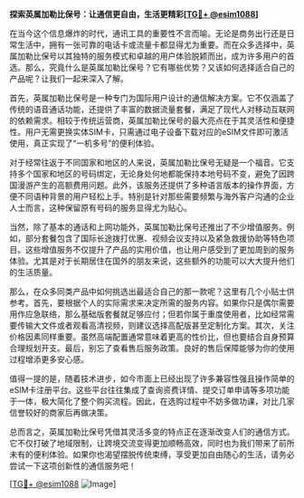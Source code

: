 **探索英属加勒比保号：让通信更自由，生活更精彩[[TG💪+ @esim1088](https://t.me/s/esim1088)]**

在当今这个信息爆炸的时代，通讯工具的重要性不言而喻。无论是商务出行还是日常生活中，拥有一张可靠的电话卡或流量卡都显得尤为重要。而在众多选择中，英属加勒比保号以其独特的服务模式和卓越的用户体验脱颖而出，成为许多用户的首选。那么，究竟什么是英属加勒比保号？它有哪些优势？又该如何选择适合自己的产品呢？让我们一起来深入了解。

首先，英属加勒比保号是一种专门为国际用户设计的通信解决方案。它不仅涵盖了传统的语音通话功能，还提供了丰富的数据流量套餐，满足了现代人对移动互联网的依赖需求。相较于传统运营商，英属加勒比保号的最大亮点在于其灵活性和便捷性。用户无需更换实体SIM卡，只需通过电子设备下载对应的eSIM文件即可激活使用，真正实现了“一机多号”的便利体验。

对于经常往返于不同国家和地区的人来说，英属加勒比保号无疑是一个福音。它支持多个国家和地区的号码绑定，无论身处何地都能保持本地号码不变，避免了因跨国漫游产生的高额费用问题。此外，该服务还提供了多种语言版本的操作界面，方便不同语种背景的用户轻松上手。特别是针对那些需要频繁与海外客户沟通的企业人士而言，这种保留原有号码的服务显得尤为贴心。

当然，除了基本的通话和上网功能外，英属加勒比保号还推出了不少增值服务。例如，部分套餐包含了国际长途拨打优惠、视频会议支持以及紧急救援协助等特色项目。这些增值服务不仅提升了产品的实用价值，也让用户感受到了更加周到的服务体验。尤其是对于长期居住在国外的朋友来说，这些额外的功能可以大大提升他们的生活质量。

那么，在众多同类产品中如何挑选出最适合自己的那一款呢？这里有几个小贴士供参考。首先，要根据个人的实际需求来决定所需的服务内容。如果你只是偶尔需要用作应急联络，那么基础版套餐就足够应付；但若你属于重度使用者，比如经常需要传输大文件或者观看高清视频，则建议选择高配版甚至定制化方案。其次，关注价格因素同样重要。虽然高端配置通常意味着更高的性价比，但也要结合自身预算合理规划开支。最后，别忘了查看售后服务政策。良好的售后保障能够为你的使用过程增添更多安心感。

值得一提的是，随着技术进步，如今市面上已经出现了许多兼容性强且操作简单的eSIM卡注册平台。这些平台往往集成了查询资费详情、提交订单申请等多项功能于一体，极大简化了整个购买流程。因此，在选购过程中不妨多做功课，对比几家信誉较好的商家后再做决策。

总而言之，英属加勒比保号凭借其灵活多变的特点正在逐渐改变人们的通信方式。它不仅打破了地域限制，让跨境交流变得更加顺畅高效，同时也为我们带来了前所未有的便利体验。如果你也渴望摆脱传统束缚，享受更加自由随心的生活，请务必尝试一下这项创新性的通信服务吧！

[[TG💪+ @esim1088](https://t.me/s/esim1088) ![Image](https://i.postimg.cc/4NQfJmqS/Snipaste-2025-05-13-00-14-12.png)]